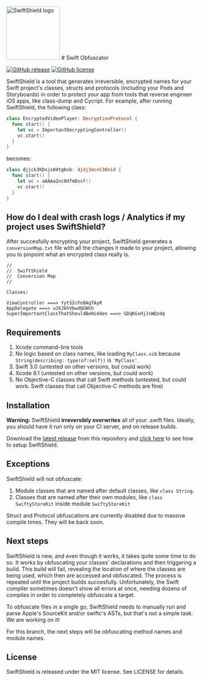 <img src="http://i.imgur.com/0ksj7Gh.png" alt="SwiftShield logo" height="140" >
# Swift Obfuscator

[![GitHub release](https://img.shields.io/github/tag/rockbruno/swiftshield.svg)](https://github.com/rockbruno/swiftshield/releases)
[![GitHub license](https://img.shields.io/badge/license-MIT-lightgrey.svg)](https://raw.githubusercontent.com/rockbruno/swiftshield/master/LICENSE)

SwiftShield is a tool that generates irreversible, encrypted names for your Swift project's classes, structs and protocols (including your Pods and Storyboards) in order to protect your app from tools that reverse engineer iOS apps, like class-dump and Cycript.
For example, after running SwiftShield, the following class:
```swift
class EncryptedVideoPlayer: DecryptionProtocol {
  func start() {
    let vc = ImportantDecryptingController()
    vc.start()
  }
}
```
becomes:
```swift
class djjck3KDxjs04tgbvb: djdj3ocnC38nid {
  func start() {
    let vc = aAAAa2nc0dfmDssf()
    vc.start()
  }
}
```


## How do I deal with crash logs / Analytics if my project uses SwiftShield?

After succesfully encrypting your project, SwiftShield generates a `conversionMap.txt` file with all the changes it made to your project, allowing you to pinpoint what an encrypted class really is.
````
//
//  SwiftShield
//  Conversion Map
//

Classes:

ViewController ===> YytSIcFnBAqTAyR
AppDelegate ===> uJXJkhVbwdQGNhh
SuperImportantClassThatShouldBeHidden ===> GDqKGsHjJsWQzdq
````


## Requirements

1. Xcode command-line tools
2. No logic based on class names, like loading `MyClass.xib` because `String(describing: type(of:self))` is `'MyClass'`.
2. Swift 3.0 (untested on other versions, but could work)
3. Xcode 8.1 (untested on other versions, but could work)
4. No Objective-C classes that call Swift methods (untested, but could work. Swift classes that call Objective-C methods are fine)


## Installation

**Warning:** SwiftShield **irreversibly overwrites** all of your .swift files. Ideally, you should have it run only on your CI server, and on release builds.

Download the [latest release](https://github.com/rockbruno/swiftshield/releases) from this repository and [click here](https://github.com/rockbruno/swiftshield/blob/master/USAGE.md) to see how to setup SwiftShield.


## Exceptions

SwiftShield will not obfuscate:

1. Module classes that are named after default classes, like `class String`.
2. Classes that are named after their own modules, like `class SwiftyStoreKit` inside module `SwiftyStoreKit`

Struct and Protocol obfuscations are currently disabled due to massive compile times. They will be back soon.


## Next steps

SwiftShield is new, and even though it works, it takes quite some time to do so. It works by obfuscating your classes' declarations and then triggering a build. This build will fail, revealing the location of where the classes are being used, which then are accessed and obfuscated. The process is repeated until the project builds succesfully. Unfortunately, the Swift compiler sometimes doesn't show all errors at once, needing dozens of compiles in order to completely obfuscate a target.

To obfuscate files in a single go, SwiftShield needs to manually run and parse Apple's SourceKit and/or swiftc's ASTs, but that's not a simple task. We are working on it!

For this branch, the next steps will be obfuscating method names and module names.


## License

SwiftShield is released under the MIT license. See LICENSE for details.
